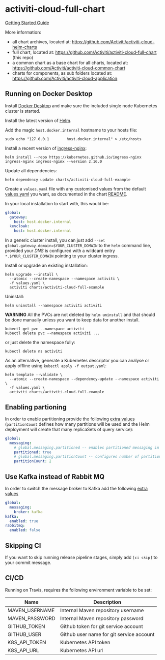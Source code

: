 # activiti-cloud-full-chart

[Getting Started Guide](https://activiti.gitbook.io/activiti-7-developers-guide/getting-started/getting-started-activiti-cloud)

More information:
* all chart archives, located at: https://github.com/Activiti/activiti-cloud-helm-charts
* full chart, located at: https://github.com/Activiti/activiti-cloud-full-chart (this repo)
* a common chart as a base chart for all charts, located at: https://github.com/Activiti/activiti-cloud-common-chart
* charts for components, as sub folders located at: https://github.com/Activiti/activiti-cloud-application

## Running on Docker Desktop

Install [Docker Desktop](https://www.docker.com/products/docker-desktop) and make sure the included single node Kubernetes cluster is started.

Install the latest version of [Helm](https://helm.sh).

Add the magic `host.docker.internal` hostname to your hosts file:

```shell
sudo echo "127.0.0.1        host.docker.internal" > /etc/hosts
```

Install a recent version of [ingress-nginx](https://kubernetes.github.io/ingress-nginx):

```shell
helm install --repo https://kubernetes.github.io/ingress-nginx ingress-nginx ingress-nginx --version 2.16.0
```

Update all dependencies:
```shell
helm dependency update charts/activiti-cloud-full-example
```

Create a `values.yaml` file with any customised values from the default [values.yaml](charts/activiti-cloud-full-example/values.yaml) you want, as documented in the chart [README](charts/activiti-cloud-full-example/README.md).

In your local installation to start with, this would be:
```yaml
global:
  gateway:
    host: host.docker.internal
  keycloak:
    host: host.docker.internal
```

In a generic cluster install, you can just add `--set global.gateway.domain=$YOUR_CLUSTER_DOMAIN` to the `helm` command line,
provided your _DNS_ is configured with a wildcard entry `*.$YOUR_CLUSTER_DOMAIN` pointing to your cluster ingress.

Install or upgrade an existing installation:
```shell
helm upgrade --install \
  --atomic --create-namespace --namespace activiti \
  -f values.yaml \
  activiti charts/activiti-cloud-full-example
```

Uninstall:
```shell
helm uninstall --namespace activiti activiti
```

**WARNING** All the PVCs are not deleted by `helm uninstall` and that should be done manually unless you want to keep data for another install.

```shell
kubectl get pvc --namespace activiti
kubectl delete pvc --namespace activiti ...
```
or just delete the namespace fully:
```shell
kubectl delete ns activiti
```

As an alternative, generate a Kubernetes descriptor you can analyse or apply offline using `kubectl apply -f output.yaml`:
```shell
helm template --validate \
  --atomic --create-namespace --dependency-update --namespace activiti \
  -f values.yaml \
  activiti charts/activiti-cloud-full-example
```

## Enabling partioning
In order to enable partitioning provide the following [extra values](https://github.com/Activiti/activiti-cloud-full-chart/blob/master/charts/activiti-cloud-full-example/partitioned-values.yaml) (`partitionCount` defines how many partitions will be used and the Helm deployment will create that many replicaSets of query service):
```yaml
global:
  messaging:
    # global.messaging.partitioned -- enables partitioned messaging in combination with messaging.enabled=true && messaging.role=producer|consumer
    partitioned: true
    # global.messaging.partitionCount -- configures number of partitioned consumers
    partitionCount: 2
```

## Use Kafka instead of Rabbit MQ
In order to switch the message broker to Kafka add the following [extra values](https://github.com/Activiti/activiti-cloud-full-chart/blob/master/charts/activiti-cloud-full-example/kafka-values.yaml)
```yaml
global:
  messaging:
    broker: kafka
kafka:
  enabled: true
rabbitmq:
  enabled: false
```

## Skipping CI

If you want to skip running release pipeline stages, simply add `[ci skip]` to your commit message.

## CI/CD

Running on Travis, requires the following environment variable to be set:

| Name | Description |
|------|-------------|
| MAVEN_USERNAME | Internal Maven repository username |
| MAVEN_PASSWORD | Internal Maven repository password |
| GITHUB_TOKEN | Github token for git service account |
| GITHUB_USER | Github user name for git service account |
| K8S_API_TOKEN | Kubernetes API token |
| K8S_API_URL | Kubernetes API url |
